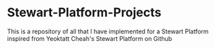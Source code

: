 # Stewart-Platform-Projects
This is a repository of all that I have implemented for a Stewart Platform inspired from Yeoktatt Cheah's Stewart Platform on Github
